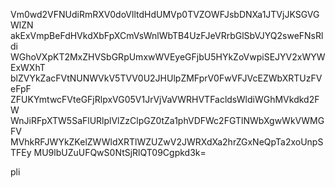 Vm0wd2VFNUdiRmRXV0doVlltdHdUMVp0TVZOWFJsbDNXa1JTVjJKSGVGWlZN
akExVmpBeFdHVkdXbFpXCmVsWnlWbTB4UzFJeVRrbGlSbVJYQ2sweFNsRldi
WGhoVXpKT2MxZHVSbGRpUmxwWVEyeGFjbU5HYkZoVwpiSEJYV2xWYWExWXhT
blZVYkZacFVtNUNWVkV5TVV0U2JHUlpZMFprV0FwVFJVcEZWbXRTUzFVeFpF
ZFUKYmtwcFVteGFjRlpxVG05V1JrVjVaVWRHVTFacldsWldiWGhMVkdkd2FW
WnJiRFpXTW5SaFlURlplVlZzClpGZ0tZa1phVDFWc2FGTlNWbXgwWkVWMGFV
MVhkRFJWYkZKelZWWldXRTlWZUZwV2JWRXdXa2hrZGxNeQpTa2xoUnpSTFEy
MU9lbUZuUFQwS0NtSjRlQT09Cgpkd3k=

pli